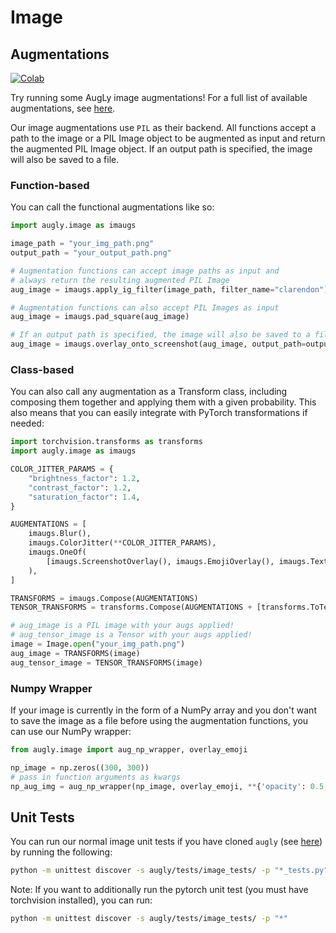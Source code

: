 # Image

## Augmentations
[![Colab](https://colab.research.google.com/assets/colab-badge.svg)](https://colab.research.google.com/github/facebookresearch/AugLy/blob/main/examples/AugLy_image.ipynb)

Try running some AugLy image augmentations! For a full list of available augmentations, see [here](__init__.py).

Our image augmentations use `PIL` as their backend. All functions accept a path to the image or a PIL Image object to be augmented as input and return the augmented PIL Image object. If an output path is specified, the image will also be saved to a file.

### Function-based

You can call the functional augmentations like so:
```python
import augly.image as imaugs

image_path = "your_img_path.png"
output_path = "your_output_path.png"

# Augmentation functions can accept image paths as input and
# always return the resulting augmented PIL Image
aug_image = imaugs.apply_ig_filter(image_path, filter_name="clarendon")

# Augmentation functions can also accept PIL Images as input
aug_image = imaugs.pad_square(aug_image)

# If an output path is specified, the image will also be saved to a file
aug_image = imaugs.overlay_onto_screenshot(aug_image, output_path=output_path)
```

### Class-based

You can also call any augmentation as a Transform class, including composing them together and applying them with a given probability. This also means that you can easily integrate with PyTorch transformations if needed:
```python
import torchvision.transforms as transforms
import augly.image as imaugs

COLOR_JITTER_PARAMS = {
    "brightness_factor": 1.2,
    "contrast_factor": 1.2,
    "saturation_factor": 1.4,
}

AUGMENTATIONS = [
    imaugs.Blur(),
    imaugs.ColorJitter(**COLOR_JITTER_PARAMS),
    imaugs.OneOf(
        [imaugs.ScreenshotOverlay(), imaugs.EmojiOverlay(), imaugs.TextOverlay()]
    ),
]

TRANSFORMS = imaugs.Compose(AUGMENTATIONS)
TENSOR_TRANSFORMS = transforms.Compose(AUGMENTATIONS + [transforms.ToTensor()])

# aug_image is a PIL image with your augs applied!
# aug_tensor_image is a Tensor with your augs applied!
image = Image.open("your_img_path.png")
aug_image = TRANSFORMS(image)
aug_tensor_image = TENSOR_TRANSFORMS(image)
```

### Numpy Wrapper
If your image is currently in the form of a NumPy array and you don't want to save the image as a file before using the augmentation functions, you can use our NumPy wrapper:
```python
from augly.image import aug_np_wrapper, overlay_emoji

np_image = np.zeros((300, 300))
# pass in function arguments as kwargs
np_aug_img = aug_np_wrapper(np_image, overlay_emoji, **{'opacity': 0.5, 'y_pos': 0.45})
```

## Unit Tests

You can run our normal image unit tests if you have cloned `augly` (see [here](../../README.md)) by running the following:
```bash
python -m unittest discover -s augly/tests/image_tests/ -p "*_tests.py"
```

Note: If you want to additionally run the pytorch unit test (you must have torchvision installed), you can run:
```bash
python -m unittest discover -s augly/tests/image_tests/ -p "*"
```
